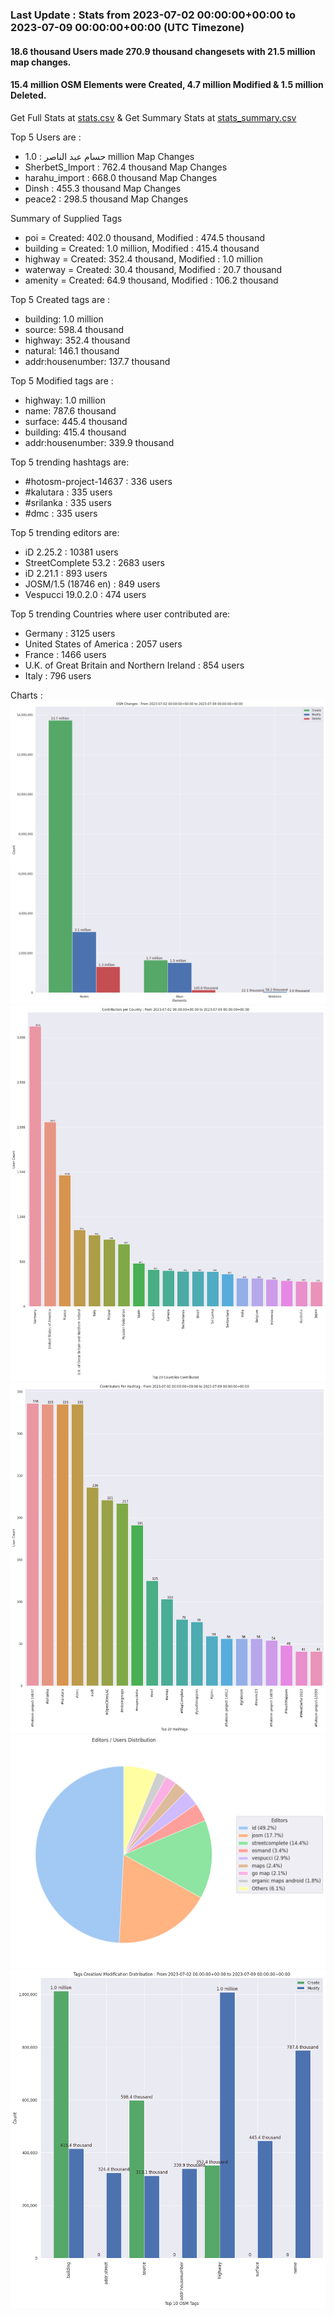 ### Last Update : Stats from 2023-07-02 00:00:00+00:00 to 2023-07-09 00:00:00+00:00 (UTC Timezone)

#### 18.6 thousand Users made 270.9 thousand changesets with 21.5 million map changes.
#### 15.4 million OSM Elements were Created, 4.7 million Modified & 1.5 million Deleted.
Get Full Stats at [stats.csv](/stats/Global/Weekly/stats.csv)
 & Get Summary Stats at [stats_summary.csv](/stats/Global/Weekly/stats_summary.csv)

Top 5 Users are : 
- حسام عبد الناصر : 1.0 million Map Changes
- SherbetS_Import : 762.4 thousand Map Changes
- harahu_import : 668.0 thousand Map Changes
- Dinsh : 455.3 thousand Map Changes
- peace2 : 298.5 thousand Map Changes

Summary of Supplied Tags
- poi = Created: 402.0 thousand, Modified : 474.5 thousand
- building = Created: 1.0 million, Modified : 415.4 thousand
- highway = Created: 352.4 thousand, Modified : 1.0 million
- waterway = Created: 30.4 thousand, Modified : 20.7 thousand
- amenity = Created: 64.9 thousand, Modified : 106.2 thousand


Top 5 Created tags are :
- building: 1.0 million
- source: 598.4 thousand
- highway: 352.4 thousand
- natural: 146.1 thousand
- addr:housenumber: 137.7 thousand


Top 5 Modified tags are :
- highway: 1.0 million
- name: 787.6 thousand
- surface: 445.4 thousand
- building: 415.4 thousand
- addr:housenumber: 339.9 thousand


Top 5 trending hashtags are:
- #hotosm-project-14637 : 336 users
- #kalutara : 335 users
- #srilanka : 335 users
- #dmc : 335 users


Top 5 trending editors are:
- iD 2.25.2 : 10381 users
- StreetComplete 53.2 : 2683 users
- iD 2.21.1 : 893 users
- JOSM/1.5 (18746 en) : 849 users
- Vespucci 19.0.2.0 : 474 users


Top 5 trending Countries where user contributed are:
- Germany : 3125 users
- United States of America : 2057 users
- France : 1466 users
- U.K. of Great Britain and Northern Ireland : 854 users
- Italy : 796 users


 Charts : 
![Alt text](./stats_osm_changes.png) 
![Alt text](./stats_users_per_country.png) 
![Alt text](./stats_users_per_hashtag.png) 
![Alt text](./stats_editors_pie_chart.png) 
![Alt text](./stats_tags.png) 
